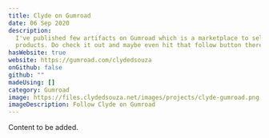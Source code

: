 ```yaml
---
title: Clyde on Gumroad
date: 06 Sep 2020
description:
  I've published few artifacts on Gumroad which is a marketplace to sell
  products. Do check it out and maybe even hit that follow button there.
hasWebsite: true
website: https://gumroad.com/clydedsouza
onGithub: false
github: ""
madeUsing: []
category: Gumroad
image: https://files.clydedsouza.net/images/projects/clyde-gumroad.png
imageDescription: Follow Clyde on Gumroad
---
```


Content to be added.
